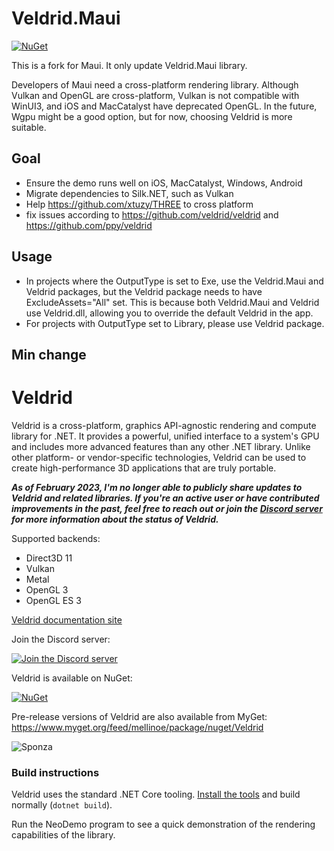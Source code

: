 # Veldrid.Maui

[![NuGet](https://img.shields.io/nuget/v/Veldrid.Maui.svg)](https://www.nuget.org/packages/Veldrid.Maui)

This is a fork for Maui. It only update Veldrid.Maui library.

Developers of Maui need a cross-platform rendering library. Although Vulkan and OpenGL are cross-platform, Vulkan is not compatible with WinUI3, and iOS and MacCatalyst have deprecated OpenGL. In the future, Wgpu might be a good option, but for now, choosing Veldrid is more suitable.

## Goal

- Ensure the demo runs well on iOS, MacCatalyst, Windows, Android
- Migrate dependencies to Silk.NET, such as Vulkan
- Help https://github.com/xtuzy/THREE to cross platform
- fix issues according to https://github.com/veldrid/veldrid and https://github.com/ppy/veldrid

## Usage

- In projects where the OutputType is set to Exe, use the Veldrid.Maui and Veldrid packages, but the Veldrid package needs to have ExcludeAssets="All" set. This is because both Veldrid.Maui and Veldrid use Veldrid.dll, allowing you to override the default Veldrid in the app.
- For projects with OutputType set to Library, please use Veldrid package.

## Min change

# Veldrid

Veldrid is a cross-platform, graphics API-agnostic rendering and compute library for .NET. It provides a powerful, unified interface to a system's GPU and includes more advanced features than any other .NET library. Unlike other platform- or vendor-specific technologies, Veldrid can be used to create high-performance 3D applications that are truly portable.

___As of February 2023, I'm no longer able to publicly share updates to Veldrid and related libraries. If you're an active user or have contributed improvements in the past, feel free to reach out or join the [Discord server](https://discord.gg/s5EvvWJ) for more information about the status of Veldrid.___

Supported backends:

* Direct3D 11
* Vulkan
* Metal
* OpenGL 3
* OpenGL ES 3

[Veldrid documentation site](https://mellinoe.github.io/veldrid-docs/)

Join the Discord server:

[![Join the Discord server](https://img.shields.io/discord/757148685321895936?label=Veldrid)](https://discord.gg/s5EvvWJ)

Veldrid is available on NuGet:

[![NuGet](https://img.shields.io/nuget/v/Veldrid.svg)](https://www.nuget.org/packages/Veldrid)

Pre-release versions of Veldrid are also available from MyGet: https://www.myget.org/feed/mellinoe/package/nuget/Veldrid

![Sponza](https://i.imgur.com/p6juqm9.jpg)

### Build instructions

Veldrid  uses the standard .NET Core tooling. [Install the tools](https://www.microsoft.com/net/download/core) and build normally (`dotnet build`).

Run the NeoDemo program to see a quick demonstration of the rendering capabilities of the library.
